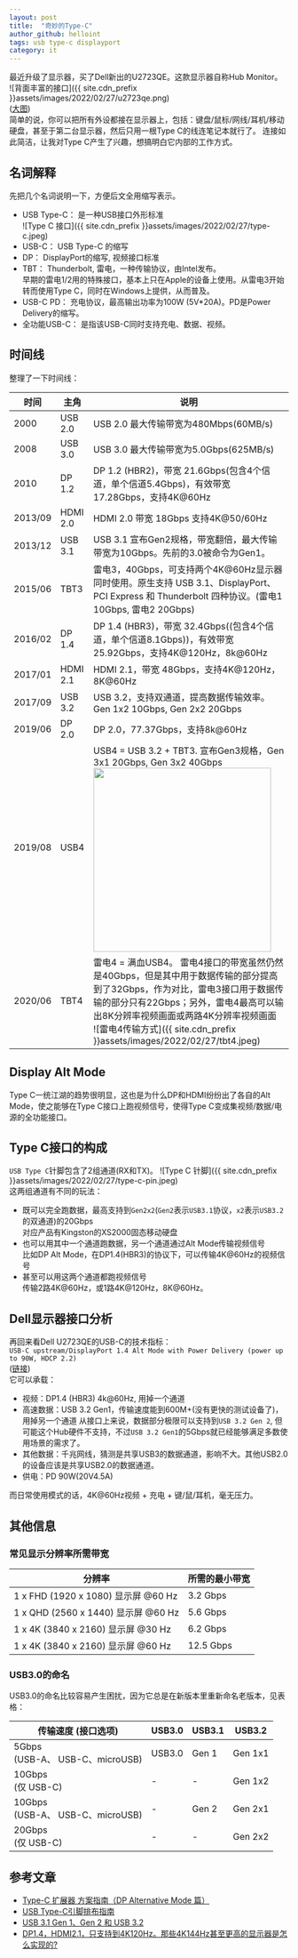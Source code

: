 ```yaml
---
layout: post
title:  "奇妙的Type-C"
author_github: helloint
tags: usb type-c displayport
category: it
---
```

最近升级了显示器，买了Dell新出的U2723QE。这款显示器自称Hub Monitor。  
![背面丰富的接口]({{ site.cdn_prefix }}assets/images/2022/02/27/u2723qe.png)  
([大图](https://i.dell.com/is/image/DellContent/content/dam/ss2/product-images/dell-client-products/peripherals/monitors/u-series/u2723qe/media-gallery/monitor-u2723qe-gallery-5.psd?fmt=pjpg&pscan=auto&scl=1&wid=4451&hei=1500&qlt=100,0&resMode=sharp2))  
简单的说，你可以把所有外设都接在显示器上，包括：键盘/鼠标/网线/耳机/移动硬盘，甚至于第二台显示器，然后只用一根Type C的线连笔记本就行了。
连接如此简洁，让我对Type C产生了兴趣，想搞明白它内部的工作方式。

## 名词解释
先把几个名词说明一下，方便后文全用缩写表示。  
* USB Type-C： 是一种USB接口外形标准  
![Type C 接口]({{ site.cdn_prefix }}assets/images/2022/02/27/type-c.jpeg)
* USB-C： USB Type-C 的缩写
* DP： DisplayPort的缩写, 视频接口标准
* TBT： Thunderbolt, 雷电，一种传输协议，由Intel发布。  
早期的雷电1/2用的特殊接口，基本上只在Apple的设备上使用。从雷电3开始转而使用Type C，同时在Windows上提供，从而普及。
* USB-C PD： 充电协议，最高输出功率为100W (5V*20A)。PD是Power Delivery的缩写。
* 全功能USB-C： 是指该USB-C同时支持充电、数据、视频。

## 时间线
整理了一下时间线：

| 时间      | 主角       | 说明                                                                                                                                                                                              |
|---------|----------|-------------------------------------------------------------------------------------------------------------------------------------------------------------------------------------------------|
| 2000    | USB 2.0  | USB 2.0 最大传输带宽为480Mbps(60MB/s)                                                                                                                                                                  | 
| 2008    | USB 3.0  | USB 3.0 最大传输带宽为5.0Gbps(625MB/s)                                                                                                                                                                 |
| 2010    | DP 1.2   | DP 1.2 (HBR2)，带宽 21.6Gbps(包含4个信道，单个信道5.4Gbps)，有效带宽17.28Gbps，支持4K@60Hz                                                                                                                           |
| 2013/09 | HDMI 2.0 | HDMI 2.0 带宽 18Gbps 支持4K@50/60Hz                                                                                                                                                                 |
| 2013/12 | USB 3.1  | USB 3.1 宣布Gen2规格，带宽翻倍，最大传输带宽为10Gbps。先前的3.0被命令为Gen1。                                                                                                                                             |
| 2015/06 | TBT3     | 雷电3，40Gbps，可支持两个4K@60Hz显示器同时使用。原生支持 USB 3.1、DisplayPort、PCI Express 和 Thunderbolt 四种协议。(雷电1 10Gbps, 雷电2 20Gbps)                                                                                 |
| 2016/02 | DP 1.4   | DP 1.4 (HBR3)，带宽 32.4Gbps((包含4个信道，单个信道8.1Gbps))，有效带宽25.92Gbps，支持4K@120Hz，8k@60Hz                                                                                                                |
| 2017/01 | HDMI 2.1 | HDMI 2.1，带宽 48Gbps，支持4K@120Hz，8K@60Hz                                                                                                                                                           |
| 2017/09 | USB 3.2  | USB 3.2，支持双通道，提高数据传输效率。Gen 1x2 10Gbps, Gen 2x2 20Gbps                                                                                                                                           |
| 2019/06 | DP 2.0   | DP 2.0，77.37Gbps，支持8k@60Hz                                                                                                                                                                      |
| 2019/08 | USB4     | USB4 = USB 3.2 + TBT3. 宣布Gen3规格，Gen 3x1 20Gbps, Gen 3x2 40Gbps<br/><img src="{{ site.cdn_prefix }}assets/images/2022/02/27/usb4.jpeg" width="320" height="331">                                 |
| 2020/06 | TBT4     | 雷电4 = 满血USB4。 雷电4接口的带宽虽然仍然是40Gbps，但是其中用于数据传输的部分提高到了32Gbps，作为对比，雷电3接口用于数据传输的部分只有22Gbps；另外，雷电4最高可以输出8K分辨率视频画面或两路4K分辨率视频画面<br/>![雷电4传输方式]({{ site.cdn_prefix }}assets/images/2022/02/27/tbt4.jpeg) |

## Display Alt Mode
Type C一统江湖的趋势很明显，这也是为什么DP和HDMI纷纷出了各自的Alt Mode，使之能够在Type C接口上跑视频信号，使得Type C变成集视频/数据/电源的全功能接口。

## Type C接口的构成
`USB Type C`针脚包含了2组通道(RX和TX)。
![Type C 针脚]({{ site.cdn_prefix }}assets/images/2022/02/27/type-c-pin.jpeg)  
这两组通道有不同的玩法：
* 既可以完全跑数据，最高支持到`Gen2x2`(`Gen2`表示`USB3.1`协议，`x2`表示`USB3.2`的双通道)的20Gbps  
对应产品有Kingston的XS2000固态移动硬盘  
* 也可以用其中一个通道跑数据，另一个通道通过Alt Mode传输视频信号  
比如DP Alt Mode，在DP1.4(HBR3)的协议下，可以传输4K@60Hz的视频信号  
* 甚至可以用这两个通道都跑视频信号  
传输2路4K@60Hz，或1路4K@120Hz，8K@60Hz。  

## Dell显示器接口分析
再回来看Dell U2723QE的USB-C的技术指标：  
`USB-C upstream/DisplayPort 1.4 Alt Mode with Power Delivery (power up to 90W, HDCP 2.2)`  
([链接](https://www.dell.com/en-hk/shop/dell-ultrasharp-27-4k-usb-c-hub-monitor-u2723qe/apd/210-bdzm/monitors-monitor-accessories#techspecs_section))  
它可以承载：
* 视频：DP1.4 (HBR3) 4k@60Hz, 用掉一个通道
* 高速数据：USB 3.2 Gen1，传输速度能到600M+(没有更快的测试设备了)，用掉另一个通道
  从接口上来说，数据部分极限可以支持到`USB 3.2 Gen 2`, 但可能这个Hub硬件不支持，不过`USB 3.2 Gen1`的5Gbps就已经能够满足多数使用场景的需求了。
* 其他数据：千兆网线，猜测是共享USB3的数据通道，影响不大。其他USB2.0的设备应该是共享USB2.0的数据通道。
* 供电：PD 90W(20V4.5A)

而日常使用模式的话，4K@60Hz视频 + 充电 + 键/鼠/耳机，毫无压力。

## 其他信息
### 常见显示分辨率所需带宽

| 分辨率                              | 	所需的最小带宽   |
|----------------------------------|------------|
| 1 x FHD (1920 x 1080) 显示屏 @60 Hz | 	3.2 Gbps  |
| 1 x QHD (2560 x 1440) 显示屏 @60 Hz | 	5.6 Gbps  |
| 1 x 4K (3840 x 2160) 显示屏 @30 Hz  | 	6.2 Gbps  |
| 1 x 4K (3840 x 2160) 显示屏 @60 Hz  | 	12.5 Gbps |

### USB3.0的命名
USB3.0的命名比较容易产生困扰，因为它总是在新版本里重新命名老版本，见表格：

| 传输速度 (接口选项)                        | USB3.0 | USB3.1 | USB3.2  |
|------------------------------------|--------|--------|---------|
| 5Gbps<br/>(USB-A、 USB-C、microUSB)  | USB3.0 | Gen 1  | Gen 1x1 |
| 10Gbps<br/>(仅 USB-C)               | -      | -      | Gen 1x2 |
| 10Gbps<br/>(USB-A、 USB-C、microUSB) | -      | Gen 2  | Gen 2x1 |
| 20Gbps<br/>(仅 USB-C)               | -      | -      | Gen 2x2 |

## 参考文章
* [Type-C 扩展器 方案指南（DP Alternative Mode 篇）](https://zhuanlan.zhihu.com/p/342165494)
* [USB Type-C引脚排布指南](https://www.yiboard.com/thread-1035-1-1.html)
* [USB 3.1 Gen 1、Gen 2 和 USB 3.2](https://www.kingston.com.cn/cn/usb-flash-drives/usb-30)
* [DP1.4，HDMI2.1，只支持到4K120Hz。那些4K144Hz甚至更高的显示器是怎么实现的?](https://www.zhihu.com/question/322584797/answer/2097419186)

